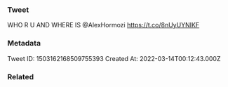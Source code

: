### Tweet
WHO R U AND WHERE IS @AlexHormozi https://t.co/8nUyUYNIKF

### Metadata
Tweet ID: 1503162168509755393
Created At: 2022-03-14T00:12:43.000Z

### Related

